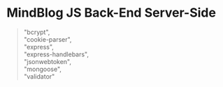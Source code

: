 # MindBlog JS Back-End Server-Side
>"bcrypt",\
>"cookie-parser",\
>"express",\
>"express-handlebars",\
>"jsonwebtoken",\
>"mongoose",\
>"validator"
